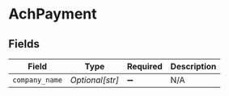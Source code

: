 # AchPayment


## Fields

| Field              | Type               | Required           | Description        |
| ------------------ | ------------------ | ------------------ | ------------------ |
| `company_name`     | *Optional[str]*    | :heavy_minus_sign: | N/A                |